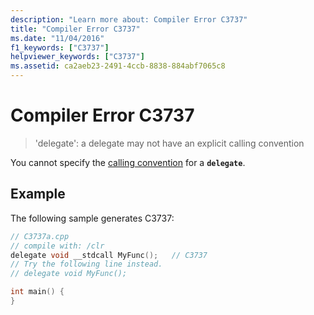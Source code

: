 ```yaml
---
description: "Learn more about: Compiler Error C3737"
title: "Compiler Error C3737"
ms.date: "11/04/2016"
f1_keywords: ["C3737"]
helpviewer_keywords: ["C3737"]
ms.assetid: ca2aeb23-2491-4ccb-8838-884abf7065c8
---
```

# Compiler Error C3737

> 'delegate': a delegate may not have an explicit calling convention

You cannot specify the [calling convention](../../cpp/calling-conventions.md) for a **`delegate`**.

## Example

The following sample generates C3737:

```cpp
// C3737a.cpp
// compile with: /clr
delegate void __stdcall MyFunc();   // C3737
// Try the following line instead.
// delegate void MyFunc();

int main() {
}
```
